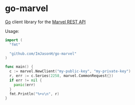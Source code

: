 go-marvel
=========

[Go](https://golang.org) client library for the [Marvel REST API](https://developer.marvel.com/)

Usage:

```go
import (
  "fmt"
  
  "github.com/ImJasonH/go-marvel"
)

func main() {
  c := marvel.NewClient("my-public-key", "my-private-key")
  r, err := c.Series(2258, marvel.CommonRequest{})
  if err != nil {
    panic(err)
  }
  fmt.Println("%+v\n", r)
}
```
